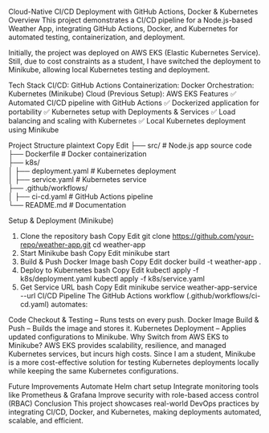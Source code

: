 Cloud-Native CI/CD Deployment with GitHub Actions, Docker & Kubernetes
Overview
This project demonstrates a CI/CD pipeline for a Node.js-based Weather App, integrating GitHub Actions, Docker, and Kubernetes for automated testing, containerization, and deployment.

Initially, the project was deployed on AWS EKS (Elastic Kubernetes Service). Still, due to cost constraints as a student, I have switched the deployment to Minikube, allowing local Kubernetes testing and deployment.

Tech Stack
CI/CD: GitHub Actions
Containerization: Docker
Orchestration: Kubernetes (Minikube)
Cloud (Previous Setup): AWS EKS
Features
✅ Automated CI/CD pipeline with GitHub Actions
✅ Dockerized application for portability
✅ Kubernetes setup with Deployments & Services
✅ Load balancing and scaling with Kubernetes
✅ Local Kubernetes deployment using Minikube

Project Structure
plaintext
Copy
Edit
├── src/                 # Node.js app source code  
├── Dockerfile           # Docker containerization  
├── k8s/  
│   ├── deployment.yaml  # Kubernetes deployment  
│   ├── service.yaml     # Kubernetes service  
├── .github/workflows/  
│   ├── ci-cd.yaml       # GitHub Actions pipeline  
└── README.md            # Documentation  

Setup & Deployment (Minikube)
1. Clone the repository
bash
Copy
Edit
git clone https://github.com/your-repo/weather-app.git
cd weather-app
2. Start Minikube
bash
Copy
Edit
minikube start
3. Build & Push Docker Image
bash
Copy
Edit
docker build -t weather-app .
4. Deploy to Kubernetes
bash
Copy
Edit
kubectl apply -f k8s/deployment.yaml
kubectl apply -f k8s/service.yaml
5. Get Service URL
bash
Copy
Edit
minikube service weather-app-service --url
CI/CD Pipeline
The GitHub Actions workflow (.github/workflows/ci-cd.yaml) automates:

Code Checkout & Testing – Runs tests on every push.
Docker Image Build & Push – Builds the image and stores it.
Kubernetes Deployment – Applies updated configurations to Minikube.
Why Switch from AWS EKS to Minikube?
AWS EKS provides scalability, resilience, and managed Kubernetes services, but incurs high costs. Since I am a student, Minikube is a more cost-effective solution for testing Kubernetes deployments locally while keeping the same Kubernetes configurations.

Future Improvements
Automate Helm chart setup
Integrate monitoring tools like Prometheus & Grafana
Improve security with role-based access control (RBAC)
Conclusion
This project showcases real-world DevOps practices by integrating CI/CD, Docker, and Kubernetes, making deployments automated, scalable, and efficient.
